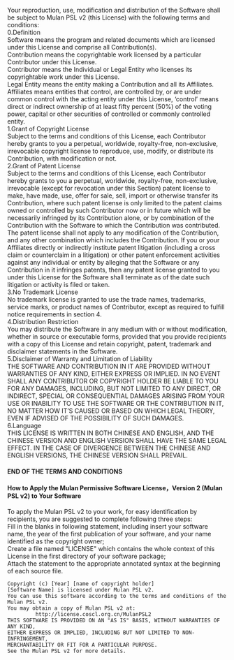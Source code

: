 Your reproduction, use, modification and distribution of the Software shall be subject to Mulan PSL v2 (this License) with the following terms and conditions:  
0.Definition  
Software means the program and related documents which are licensed under this License and comprise all Contribution(s).  
Contribution means the copyrightable work licensed by a particular Contributor under this License.  
Contributor means the Individual or Legal Entity who licenses its copyrightable work under this License.  
Legal Entity means the entity making a Contribution and all its Affiliates.  
Affiliates means entities that control, are controlled by, or are under common control with the acting entity under this License, ‘control’ means direct or indirect ownership of at least fifty percent (50%) of the voting power, capital or other securities of controlled or commonly controlled entity.  
1.Grant of Copyright License  
Subject to the terms and conditions of this License, each Contributor hereby grants to you a perpetual, worldwide, royalty-free, non-exclusive, irrevocable copyright license to reproduce, use, modify, or distribute its Contribution, with modification or not.  
2.Grant of Patent License  
Subject to the terms and conditions of this License, each Contributor hereby grants to you a perpetual, worldwide, royalty-free, non-exclusive, irrevocable (except for revocation under this Section) patent license to make, have made, use, offer for sale, sell, import or otherwise transfer its Contribution, where such patent license is only limited to the patent claims owned or controlled by such Contributor now or in future which will be necessarily infringed by its Contribution alone, or by combination of the Contribution with the Software to which the Contribution was contributed. The patent license shall not apply to any modification of the Contribution, and any other combination which includes the Contribution. If you or your Affiliates directly or indirectly institute patent litigation (including a cross claim or counterclaim in a litigation) or other patent enforcement activities against any individual or entity by alleging that the Software or any Contribution in it infringes patents, then any patent license granted to you under this License for the Software shall terminate as of the date such litigation or activity is filed or taken.  
3.No Trademark License  
No trademark license is granted to use the trade names, trademarks, service marks, or product names of Contributor, except as required to fulfill notice requirements in section 4.  
4.Distribution Restriction  
You may distribute the Software in any medium with or without modification, whether in source or executable forms, provided that you provide recipients with a copy of this License and retain copyright, patent, trademark and disclaimer statements in the Software.  
5.Disclaimer of Warranty and Limitation of Liability  
THE SOFTWARE AND CONTRIBUTION IN IT ARE PROVIDED WITHOUT WARRANTIES OF ANY KIND, EITHER EXPRESS OR IMPLIED. IN NO EVENT SHALL ANY CONTRIBUTOR OR COPYRIGHT HOLDER BE LIABLE TO YOU FOR ANY DAMAGES, INCLUDING, BUT NOT LIMITED TO ANY DIRECT, OR INDIRECT, SPECIAL OR CONSEQUENTIAL DAMAGES ARISING FROM YOUR USE OR INABILITY TO USE THE SOFTWARE OR THE CONTRIBUTION IN IT, NO MATTER HOW IT’S CAUSED OR BASED ON WHICH LEGAL THEORY, EVEN IF ADVISED OF THE POSSIBILITY OF SUCH DAMAGES.  
6.Language  
THIS LICENSE IS WRITTEN IN BOTH CHINESE AND ENGLISH, AND THE CHINESE VERSION AND ENGLISH VERSION SHALL HAVE THE SAME LEGAL EFFECT. IN THE CASE OF DIVERGENCE BETWEEN THE CHINESE AND ENGLISH VERSIONS, THE CHINESE VERSION SHALL PREVAIL.  
#### END OF THE TERMS AND CONDITIONS  
#### How to Apply the Mulan Permissive Software License，Version 2 (Mulan PSL v2) to Your Software  
To apply the Mulan PSL v2 to your work, for easy identification by recipients, you are suggested to complete following three steps:  
Fill in the blanks in following statement, including insert your software name, the year of the first publication of your software, and your name identified as the copyright owner;  
Create a file named "LICENSE" which contains the whole context of this License in the first directory of your software package;  
Attach the statement to the appropriate annotated syntax at the beginning of each source file.  
```
Copyright (c) [Year] [name of copyright holder]  
[Software Name] is licensed under Mulan PSL v2.  
You can use this software according to the terms and conditions of the Mulan PSL v2.  
You may obtain a copy of Mulan PSL v2 at:  
         http://license.coscl.org.cn/MulanPSL2  
THIS SOFTWARE IS PROVIDED ON AN "AS IS" BASIS, WITHOUT WARRANTIES OF ANY KIND,  
EITHER EXPRESS OR IMPLIED, INCLUDING BUT NOT LIMITED TO NON-INFRINGEMENT,  
MERCHANTABILITY OR FIT FOR A PARTICULAR PURPOSE.  
See the Mulan PSL v2 for more details.
```